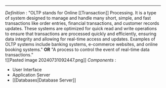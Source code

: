 ___
*Definition* :
	"OLTP stands for Online [[Transaction]] Processing. It is a type of system designed to manage and handle many short, simple, and fast transactions like order entries, financial transactions, and customer records updates. These systems are optimized for quick read and write operations to ensure that transactions are processed quickly and efficiently, ensuring data integrity and allowing for real-time access and updates. Examples of OLTP systems include banking systems, e-commerce websites, and online booking systems."
						**OR**
	"A process to control the event of real-time data transactions."	
		![[Pasted image 20240731092447.png]]
*Components* :
- User Interface
- Application Server
- [[Databases|Database Server]] 
